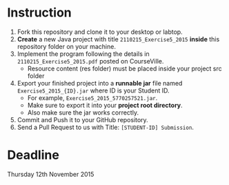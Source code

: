 # Instruction

1. Fork this repository and clone it to your desktop or labtop.
2. **Create** a new Java project with title `2110215_Exercise5_2015` **inside** this repository folder on your machine.
3. Implement the program following the details in `2110215_Exercise5_2015.pdf` posted on CourseVille. 
   * Resource content (res folder) must be placed inside your project src folder
4. Export your finished project into a **runnable jar** file named `Exercise5_2015_{ID}.jar` where ID is your Student ID.
   * For example, `Exercise5_2015_5770257521.jar`.
   * Make sure to export it into your **project root directory**.
   * Also make sure the jar works correctly.
5. Commit and Push it to your GitHub repository.
6. Send a Pull Request to us with Title: `[STUDENT-ID] Submission`.

# Deadline
Thursday 12th November 2015
